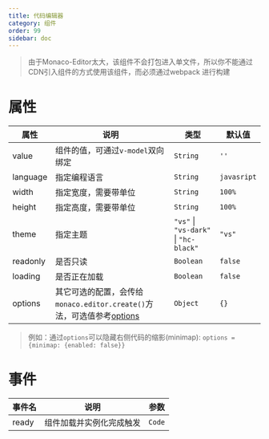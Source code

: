 ```yaml
---
title: 代码编辑器
category: 组件
order: 99 
sidebar: doc
---
```


> 由于Monaco-Editor太大，该组件不会打包进入单文件，所以你不能通过CDN引入组件的方式使用该组件，而必须通过webpack
> 进行构建

# 属性

| 属性 | 说明 | 类型 | 默认值 |
| --- | --- | --- | --- |
| value | 组件的值，可通过`v-model`双向绑定 | `String` | `''` |
| language | 指定编程语言 | `String` | `javasript` |
| width | 指定宽度，需要带单位 | `String` | `100%` |
| height | 指定高度，需要带单位 | `String` | `100%` |
| theme | 指定主题 | `"vs"` &#124; `"vs-dark"` &#124; `"hc-black"` | `"vs"` |
| readonly | 是否只读 | `Boolean` | `false` |
| loading | 是否正在加载 | `Boolean` | `false` |
| options | 其它可选的配置，会传给`monaco.editor.create()`方法，可选值参考[options](https://microsoft.github.io/monaco-editor/api/interfaces/monaco.editor.ieditorconstructionoptions.html) | `Object` | `{}` |

> 例如：通过`options`可以隐藏右侧代码的缩影(minimap): `options = {minimap: {enabled: false}}`

# 事件

| 事件名 | 说明 | 参数 |
| --- | --- | --- |
| ready | 组件加载并实例化完成触发 | `Code` |
